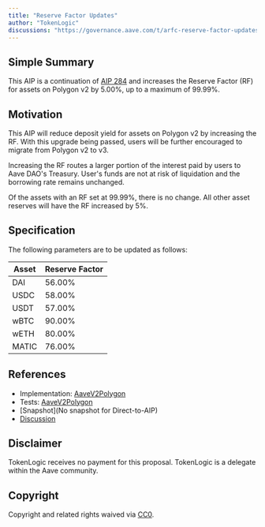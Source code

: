 ```yaml
---
title: "Reserve Factor Updates"
author: "TokenLogic"
discussions: "https://governance.aave.com/t/arfc-reserve-factor-updates-polygon-aave-v2/13937"
---
```


## Simple Summary

This AIP is a continuation of [AIP 284](https://app.aave.com/governance/proposal/284) and increases the Reserve Factor (RF) for assets on Polygon v2 by 5.00%, up to a maximum of 99.99%.

## Motivation

This AIP will reduce deposit yield for assets on Polygon v2 by increasing the RF. With this upgrade being passed, users will be further encouraged to migrate from Polygon v2 to v3.

Increasing the RF routes a larger portion of the interest paid by users to Aave DAO's Treasury. User's funds are not at risk of liquidation and the borrowing rate remains unchanged.

Of the assets with an RF set at 99.99%, there is no change. All other asset reserves will have the RF increased by 5%.

## Specification

The following parameters are to be updated as follows:

| Asset | Reserve Factor |
| ----- | -------------- |
| DAI   | 56.00%         |
| USDC  | 58.00%         |
| USDT  | 57.00%         |
| wBTC  | 90.00%         |
| wETH  | 80.00%         |
| MATIC | 76.00%         |

## References

- Implementation: [AaveV2Polygon](https://github.com/bgd-labs/aave-proposals-v3/blob/main/src/20231208_AaveV2Polygon_ReserveFactorUpdates/AaveV2Polygon_ReserveFactorUpdates_20231208.sol)
- Tests: [AaveV2Polygon](https://github.com/bgd-labs/aave-proposals-v3/blob/main/src/20231208_AaveV2Polygon_ReserveFactorUpdates/AaveV2Polygon_ReserveFactorUpdates_20231208.t.sol)
- [Snapshot](No snapshot for Direct-to-AIP)
- [Discussion](https://governance.aave.com/t/arfc-reserve-factor-updates-polygon-aave-v2/13937)

## Disclaimer

TokenLogic receives no payment for this proposal. TokenLogic is a delegate within the Aave community.

## Copyright

Copyright and related rights waived via [CC0](https://creativecommons.org/publicdomain/zero/1.0/).

